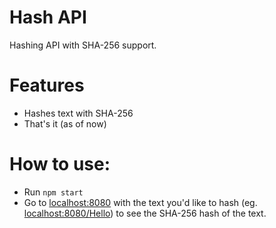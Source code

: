 # Hash API
Hashing API with SHA-256 support.

# Features
 - Hashes text with SHA-256
 - That's it (as of now)

# How to use:
 - Run ``npm start``
 - Go to [localhost:8080](http://localhost:8080) with the text you'd like to hash (eg. [localhost:8080/Hello](http://localhost:8080/Hello)) to see the SHA-256 hash of the text.
 
